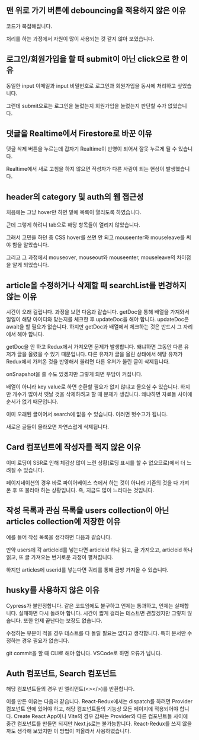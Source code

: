 ## 맨 위로 가기 버튼에 debouncing을 적용하지 않은 이유

코드가 복잡해집니다.

처리를 하는 과정에서 자원이 많이 사용되는 것 같지 않아 보였습니다.

## 로그인/회원가입을 할 때 submit이 아닌 click으로 한 이유

동일한 input 이메일과 input 비밀번호로 로그인과 회원가입을 동시에 처리하고 싶었습니다.

그런데 submit으로는 로그인을 눌렀는지 회원가입을 눌렀는지 판단할 수가 없었습니다.

## 댓글을 Realtime에서 Firestore로 바꾼 이유

댓글 삭제 버튼을 누르는데 갑자기 Realtime이 반영이 되어서 잘못 누르게 될 수 있습니다.

Realtime에서 새로 고침을 하지 않으면 작성자가 다른 사람이 되는 현상이 발생했습니다.

## header의 category 및 auth의 웹 접근성

처음에는 그냥 hover만 하면 밑에 목록이 열리도록 하였습니다.

근데 그렇게 하려니 tab으로 해당 항목들이 열리지 않았습니다.

그래서 고민을 하던 중 CSS hover를 쓰면 안 되고 mouseenter와 mouseleave를 써야 함을 알았습니다.

그리고 그 과정에서 mouseover, mouseout와 mouseenter, mouseleave의 차이점을 알게 되었습니다.

## article을 수정하거나 삭제할 때 searchList를 변경하지 않는 이유

시간이 오래 걸립니다. 과정을 보면 다음과 같습니다. getDoc을 통해 배열을 가져와서 일일이 해당 아이디와 맞는지를 체크한 후 updateDoc을 해야 합니다. updateDoc은 await을 할 필요가 없습니다. 하지만 getDoc과 배열에서 체크하는 것은 반드시 그 자리에서 해야 합니다.

getDoc을 안 하고 Redux에서 가져오면 문제가 발생합니다. 왜냐하면 그동안 다른 유저가 글을 올렸을 수 있기 때문입니다. 다른 유저가 글을 올린 상태에서 해당 유저가 Redux에서 가져온 것을 반영해서 올리면 다른 유저가 올린 글이 삭제됩니다.

onSnapshot을 쓸 수도 있겠지만 그렇게 되면 부담이 커집니다.

배열이 아니라 key value로 하면 순환할 필요가 없지 않냐고 물으실 수 있습니다. 하지만 개수가 많아서 옛날 것을 삭제하려고 할 때 문제가 생깁니다. 왜냐하면 자료들 사이에 순서가 없기 때문입니다.

이미 오래된 글이어서 search에 없을 수 있습니다. 이러면 헛수고가 됩니다.

새로운 글들이 올라오면 자연스럽게 삭제됩니다.

## Card 컴포넌트에 작성자를 적지 않은 이유

이미 로딩이 SSR로 인해 체감상 많이 느린 상황(로딩 표시를 할 수 없으므로)에서 더 느려질 수 있습니다.

페이지네이션의 경우 바로 파이어베이스 측에서 하는 것이 아니라 기존의 것을 다 가져온 후 또 불러야 하는 상황입니다. 즉, 지금도 많이 느리다는 것입니다.

## 작성 목록과 관심 목록을 users collection이 아닌 articles collection에 저장한 이유

예를 들어 작성 목록을 생각하면 다음과 같습니다.

만약 users에 각 articleid를 넣는다면 articleid 하나 읽고, 글 가져오고, articleid 하나 읽고, 또 글 가져오는 번거로운 과정이 펼쳐집니다.

하지만 articles에 userid를 넣는다면 쿼리를 통해 금방 가져올 수 있습니다.

## husky를 사용하지 않은 이유

Cypress가 불안정합니다. 같은 코드임에도 불구하고 언제는 통과하고, 언제는 실패합니다. 실패하면 다시 돌려야 합니다. 시간이 짧게 걸리는 테스트면 괜찮겠지만 그렇지 않습니다. 또한 언제 끝난다는 보장도 없습니다.

수정하는 부분이 적을 경우 테스트를 다 돌릴 필요는 없다고 생각합니다. 특히 문서만 수정하는 경우 필요가 없습니다.

git commit을 할 때 CLI로 해야 합니다. VSCode로 하면 오류가 납니다.

## Auth 컴포넌트, Search 컴포넌트

해당 컴포넌트들의 경우 빈 엘리먼트(&lt;&gt;&lt;/&gt;)를 반환합니다.

이를 만든 이유는 다음과 같습니다. React-Redux에서는 dispatch를 하려면 Provider 컴포넌트 안에 있어야 하고, 해당 컴포넌트들의 기능상 모든 페이지에 적용되어야 합니다. Create React App이나 Vite의 경우 감싸는 Provider와 다른 컴포넌트들 사이에 중간 컴포넌트를 만들면 되지만 Next.js로는 불가능합니다. React-Redux를 쓰지 않을까도 생각해 보았지만 이 방법이 떠올라서 사용하였습니다.
